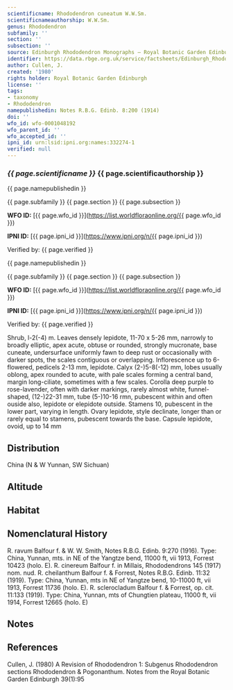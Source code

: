 ```yaml
---
scientificname: Rhododendron cuneatum W.W.Sm.
scientificnameauthorship: W.W.Sm.
genus: Rhododendron
subfamily: ''
section: ''
subsection: ''
source: Edinburgh Rhododendron Monographs – Royal Botanic Garden Edinburgh
identifier: https://data.rbge.org.uk/service/factsheets/Edinburgh_Rhododendron_Monographs.xhtml
author: Cullen, J.
created: '1980'
rights holder: Royal Botanic Garden Edinburgh
license: ''
tags:
- taxonomy
- Rhododendron
namepublishedin: Notes R.B.G. Edinb. 8:200 (1914)
doi: ''
wfo_id: wfo-0001048192
wfo_parent_id: ''
wfo_accepted_id: ''
ipni_id: urn:lsid:ipni.org:names:332274-1
verified: null
---
```

### _{{ page.scientificname }}_ {{ page.scientificauthorship }}
 {{ page.namepublishedin }}

{{ page.subfamily }} {{ page.section }} {{ page.subsection }}

**WFO ID:** [{{ page.wfo_id }}](https://list.worldfloraonline.org/{{ page.wfo_id }})

**IPNI ID:** [{{ page.ipni_id }}](https://www.ipni.org/n/{{ page.ipni_id }})

Verified by: {{ page.verified }}

 {{ page.namepublishedin }}

{{ page.subfamily }} {{ page.section }} {{ page.subsection }}

**WFO ID:** [{{ page.wfo_id }}](https://list.worldfloraonline.org/{{ page.wfo_id }})

**IPNI ID:** [{{ page.ipni_id }}](https://www.ipni.org/n/{{ page.ipni_id }})

Verified by: {{ page.verified }}



Shrub, l-2(-4) m. Leaves densely lepidote, 11-70 x 5-26 mm, narrowly to broadly elliptic, apex acute, obtuse or rounded, strongly mucronate, base cuneate, undersurface uniformly fawn to deep rust or occasionally with darker spots, the scales contiguous or overlapping. Inflorescence up to 6-flowered, pedicels 2-13 mm, lepidote. Calyx (2-)5-8(-12) mm, lobes usually oblong, apex rounded to acute, with pale scales forming a central band, margin long-ciliate, sometimes with a few scales. Corolla deep purple to rose-lavender, often with darker markings, rarely almost white, funnel-shaped, (12-)22-31 mm, tube (5-)10-16 rmn, pubescent within and often ouside also, lepidote or elepidote outside. Stamens 10, pubescent in the lower part, varying in length. Ovary lepidote, style declinate, longer than or rarely equal to stamens, pubescent towards the base. Capsule lepidote, ovoid, up to 14 mm

## Distribution
China (N & W Yunnan, SW Sichuan)

## Altitude


## Habitat


## Nomenclatural History
R. ravum Balfour f. & W. W. Smith, Notes R.B.G. Edinb. 9:270 (1916). Type: China, Yunnan, mts. in NE of the Yangtze bend, 11000 ft, vii 1913, Forrest 10423 (holo. E). R. cinereum Balfour f. in Millais, Rhododendrons 145 (1917) nom. nud. R. cheilanthum Balfour f. & Forrest, Notes R.B.G. Edinb. 11:32 (1919). Type: China, Yunnan, mts in NE of Yangtze bend, 10-11000 ft, vii 1913, Forrest 11736 (holo. E). R. sclerocladum Balfour f. & Forrest, op. cit. 11:133 (1919). Type: China, Yunnan, mts of Chungtien plateau, 11000 ft, vii 1914, Forrest 12665 (holo. E)
                       
## Notes


## References

Cullen, J. (1980) A Revision of Rhododendron 1: Subgenus Rhododendron sections Rhododendron & Pogonanthum. Notes from the Royal Botanic Garden Edinburgh 39(1):95

